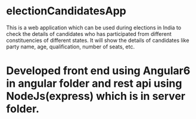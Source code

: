 # electionCandidatesApp
This is a web application which can be used during elections in India to check the details of candidates who has participated from different constituencies of different states.
It will show the details of candidates like party name, age, qualification, number of seats, etc. <br>
# Developed front end using <b>Angular6</b> in angular folder and rest api using <b>NodeJs(express)</b> which is in server folder.
